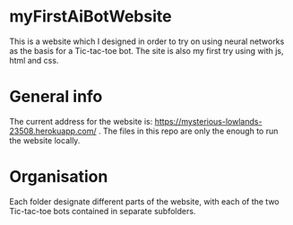 # myFirstAiBotWebsite
This is a website which I designed in order to try on using neural networks as the basis for a Tic-tac-toe bot. The site is also my first try using with js, html and css.

# General info
The current address for the website is: https://mysterious-lowlands-23508.herokuapp.com/ .
The files in this repo are only the enough to run the website locally.

# Organisation
Each folder designate different parts of the website, with each of the two Tic-tac-toe bots contained in separate subfolders.
